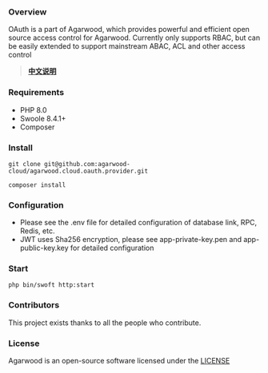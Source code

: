 ### Overview

OAuth is a part of Agarwood, which provides powerful and efficient open source access control for Agarwood.
Currently only supports RBAC, but can be easily extended to support mainstream ABAC, ACL and other access control
> **[中文说明](README.zh-CN.md)**

### Requirements

- PHP 8.0
- Swoole 8.4.1+
- Composer

### Install

```shell
git clone git@github.com:agarwood-cloud/agarwood.cloud.oauth.provider.git

composer install
```

### Configuration

- Please see the .env file for detailed configuration of database link, RPC, Redis, etc.
- JWT uses Sha256 encryption, please see app-private-key.pen and app-public-key.key for detailed configuration

### Start

```shell
php bin/swoft http:start
```
### Contributors

This project exists thanks to all the people who contribute.
<a href="https://github.com/agarwood-cloud/agarwood.cloud.oauth.provider/graphs/contributors"></a>


### License

Agarwood is an open-source software licensed under the [LICENSE](LICENSE)

